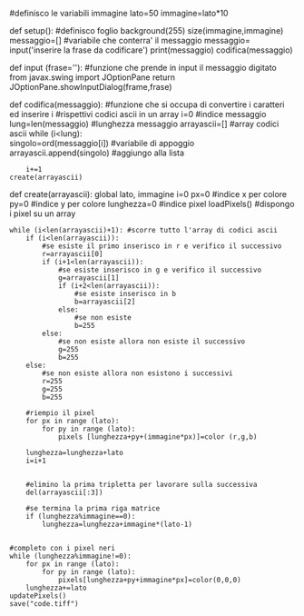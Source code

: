 #definisco le variabili immagine
lato=50
immagine=lato*10


def setup():
    #definisco foglio
    background(255)
    size(immagine,immagine)
    messaggio=[]             #variabile che conterra' il messaggio
    messaggio= input('inserire la frase da codificare')
    print(messaggio)
    codifica(messaggio)
    
def input (frase=''):
    #funzione che prende in input il messaggio digitato
    from javax.swing import JOptionPane
    return JOptionPane.showInputDialog(frame,frase)
                        
    
def codifica(messaggio):
    #funzione che si occupa di convertire i caratteri ed inserire i
    #rispettivi codici ascii in un array
    i=0                      #indice messaggio
    lung=len(messaggio)      #lunghezza messaggio
    arrayascii=[]            #array codici ascii
    while (i<lung):       
        singolo=ord(messaggio[i])      #variabile di appoggio
        arrayascii.append(singolo)     #aggiungo alla lista

        i+=1
    create(arrayascii)
    
        
        
def create(arrayascii):
    global lato, immagine
    i=0
    px=0                #indice x per colore
    py=0                #indice y per colore
    lunghezza=0         #indice pixel
    loadPixels()        #dispongo i pixel su un array
    
    while (i<len(arrayascii)+1): #scorre tutto l'array di codici ascii
        if (i<len(arrayascii)): 
            #se esiste il primo inserisco in r e verifico il successivo             
            r=arrayascii[0]
            if (i+1<len(arrayascii)):
                #se esiste inserisco in g e verifico il successivo
                g=arrayascii[1]
                if (i+2<len(arrayascii)):
                    #se esiste inserisco in b
                    b=arrayascii[2]
                else:
                    #se non esiste
                    b=255
            else:
                #se non esiste allora non esiste il successivo
                g=255
                b=255
        else:
            #se non esiste allora non esistono i successivi
            r=255
            g=255
            b=255
        
        #riempio il pixel
        for px in range (lato):
            for py in range (lato):
                pixels [lunghezza+py+(immagine*px)]=color (r,g,b)
        
        lunghezza=lunghezza+lato
        i=i+1
    
        
        #elimino la prima tripletta per lavorare sulla successiva
        del(arrayascii[:3])
        
        #se termina la prima riga matrice
        if (lunghezza%immagine==0):
            lunghezza=lunghezza+immagine*(lato-1) 
 
        
    #completo con i pixel neri
    while (lunghezza%immagine!=0):
        for px in range (lato):
            for py in range (lato):
                pixels[lunghezza+py+immagine*px]=color(0,0,0)
        lunghezza+=lato
    updatePixels()  
    save("code.tiff")


